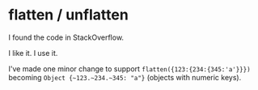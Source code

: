 # flatten / unflatten
I found the code in StackOverflow.
 
I like it. I use it.

I've made one minor change to support ``flatten({123:{234:{345:'a'}}})`` becoming ``Object {~123.~234.~345: "a"}`` (objects with numeric keys).
